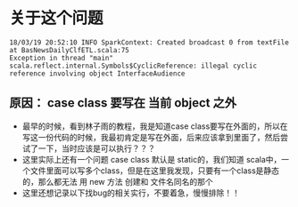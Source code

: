 # 关于这个问题

```note
18/03/19 20:52:10 INFO SparkContext: Created broadcast 0 from textFile at BasNewsDailyClfETL.scala:75
Exception in thread "main" scala.reflect.internal.Symbols$CyclicReference: illegal cyclic reference involving object InterfaceAudience
```

## 原因： case class 要写在 当前 object 之外


- 最早的时候，看到林子雨的教程，我是知道case class要写在外面的，所以在写这一份代码的时候，我最初肯定是写在外面，后来应该拿到里面了，然后尝试了一下，当时应该是可以执行？？？
- 这里实际上还有一个问题  case class 默认是 static的，我们知道 scala中，一个文件里面可以写多个class，但是在这里我发现，只要有一个class是静态的，那么都无法 用 new 方法 创建和 文件名同名的那个
- 这里还想记录以下找bug的相关实行，不要着急，慢慢排除！！